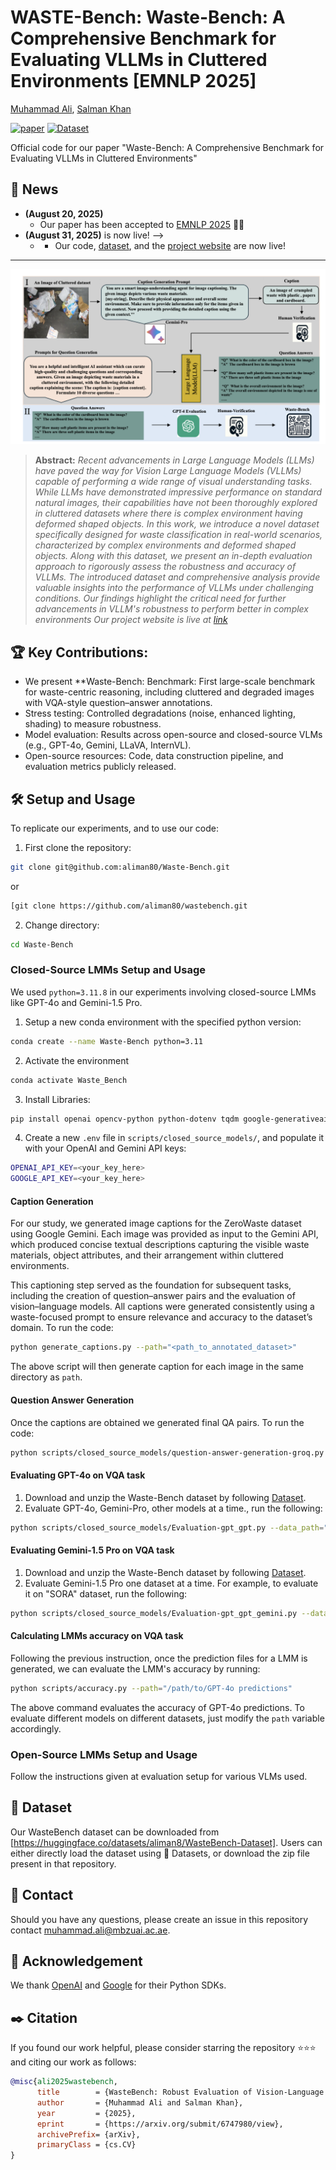 # WASTE-Bench: Waste-Bench: A Comprehensive Benchmark for Evaluating VLLMs in Cluttered Environments [EMNLP 2025]

[Muhammad Ali](https://aliman80.github.io), [Salman Khan](https://salman-h-khan.github.io/)

[![paper](https://img.shields.io/badge/arXiv-Paper-<COLOR>.svg)](https://arxiv.org/pdf/2509.00176) [![Dataset](https://img.shields.io/badge/Dataset-Download-orange?logo=database)](https://huggingface.co/datasets/aliman8/WasteBench-Dataset) 
<!-- 
[![Website](https://img.shields.io/badge/Website-Visit-green?logo=web)](https://hananshafi.github.io/vane-benchmark/) 
[![Video](https://img.shields.io/badge/Presentation-Video-red?logo=youtube)](https://youtu.be/fqjQWx6f2SM) 
-->




Official code for our paper "Waste-Bench: A Comprehensive Benchmark for Evaluating VLLMs in Cluttered Environments"

## :rocket: News
* **(August 20, 2025)**
  * Our paper has been accepted to [EMNLP 2025]([https://2025.naacl.org/](https://openreview.net/group?id=EMNLP/2025/Conference/Authors&referrer=%5BHomepage%5D(%2F))) 🥳🎊
* **(August 31, 2025)**
  <!-- * Our code, [![Dataset](https://img.shields.io/badge/Dataset-Download-orange?logo=database)],<!--  and the [project website](https://hananshafi.github.io/vane-benchmark/) -->is now live! -->
  * * Our code, [dataset](https://huggingface.co/datasets/aliman8/WasteBench-Dataset), and the [project website](https://aliman80.github.io/) are now live!

<hr>


![method-diagram](https://github.com/aliman80/wastebench/blob/main/Image_Project.png?raw=true)

> **Abstract:** *Recent advancements in Large Language Models (LLMs) have paved the way for Vision Large Language Models (VLLMs) capable of performing a wide range of visual understanding tasks. While LLMs have demonstrated impressive performance on standard natural images, their capabilities have not been thoroughly explored in cluttered datasets where there is complex environment having deformed shaped objects. In this work, we introduce a novel dataset specifically designed for waste classification in real-world scenarios, characterized by complex environments and deformed shaped objects. Along with this dataset, we present an in-depth evaluation approach to rigorously assess the robustness and accuracy of VLLMs.
The introduced dataset and comprehensive analysis provide valuable insights into the performance of VLLMs under challenging conditions. Our findings highlight the critical need for further advancements in VLLM's robustness to perform better in complex environments Our project website is live at [link](https://hananshafi.github.io/vane-benchmark/)*
>

## :trophy: Key Contributions:

- We present **Waste-Bench: Benchmark: First large-scale benchmark for waste-centric reasoning, including cluttered and degraded images with VQA-style question–answer annotations.
- Stress testing: Controlled degradations (noise, enhanced lighting, shading) to measure robustness.
- Model evaluation: Results across open-source and closed-source VLMs (e.g., GPT-4o, Gemini, LLaVA, InternVL).
- Open-source resources: Code, data construction pipeline, and evaluation metrics publicly released.

## :hammer_and_wrench: Setup and Usage
To replicate our experiments, and to use our code:
1. First clone the repository:
```bash
git clone git@github.com:aliman80/Waste-Bench.git
```
or
```bash
[git clone https://github.com/aliman80/wastebench.git
```
2. Change directory:
```bash
cd Waste-Bench
```

### Closed-Source LMMs Setup and Usage
We used `python=3.11.8` in our experiments involving closed-source LMMs like GPT-4o and Gemini-1.5 Pro. 
1. Setup a new conda environment with the specified python version:
```bash
conda create --name Waste-Bench python=3.11
```
2. Activate the environment
```bash
conda activate Waste_Bench
```
3. Install Libraries:
```bash
pip install openai opencv-python python-dotenv tqdm google-generativeai pillow
```
4. Create a new `.env` file in `scripts/closed_source_models/`, and populate it with your OpenAI and Gemini API keys:
```bash
OPENAI_API_KEY=<your_key_here>
GOOGLE_API_KEY=<your_key_here>
```

#### Caption Generation 
For our study, we generated image captions for the ZeroWaste dataset using Google Gemini. Each image was provided as input to the Gemini API, which produced concise textual descriptions capturing the visible waste materials, object attributes, and their arrangement within cluttered environments.

This captioning step served as the foundation for subsequent tasks, including the creation of question–answer pairs and the evaluation of vision–language models. All captions were generated consistently using a waste-focused prompt to ensure relevance and accuracy to the dataset’s domain.
To run the code:
```bash
python generate_captions.py --path="<path_to_annotated_dataset>"
```
The above script will then generate caption for each image in the same directory as `path`.

#### Question Answer Generation 
Once the captions are obtained we generated final QA pairs. 
To run the code:
```bash
python scripts/closed_source_models/question-answer-generation-groq.py --path="<path_to_annotated_dataset_and_captions>"
```

#### Evaluating GPT-4o on VQA task
1. Download and unzip the Waste-Bench dataset by following [Dataset](#floppy_disk-dataset).
2. Evaluate GPT-4o, Gemini-Pro, other models  at a time., run the following:
```bash
python scripts/closed_source_models/Evaluation-gpt_gpt.py --data_path="/path/to/WasteData"
```

#### Evaluating Gemini-1.5 Pro on VQA task
1. Download and unzip the Waste-Bench dataset by following [Dataset](#floppy_disk-dataset).
2. Evaluate Gemini-1.5 Pro one dataset at a time. For example, to evaluate it on "SORA" dataset, run the following:
```bash
python scripts/closed_source_models/Evaluation-gpt_gpt_gemini.py --data_path="/path/to/WasteDataset" 
```

#### Calculating LMMs accuracy on VQA task
Following the previous instruction, once the prediction files for a LMM is generated, we can evaluate the LMM's accuracy by running:
```bash
python scripts/accuracy.py --path="/path/to/GPT-4o predictions"
```
The above command evaluates the accuracy of GPT-4o predictions. To evaluate different models on different datasets, just modify the `path` variable accordingly.

### Open-Source LMMs Setup and Usage
Follow the instructions given at evaluation setup for various VLMs used.

## :floppy_disk: Dataset
Our WasteBench dataset can be downloaded from [https://huggingface.co/datasets/aliman8/WasteBench-Dataset]. Users can either directly load the dataset using 🤗 Datasets, or download the zip file present in that repository.

## :email: Contact
Should you have any questions, please create an issue in this repository contact muhammad.ali@mbzuai.ac.ae.

## :pray: Acknowledgement
We thank [OpenAI](https://github.com/openai/openai-python) and [Google](https://github.com/google-gemini/generative-ai-python) for their Python SDKs. 

## :black_nib: Citation
If you found our work helpful, please consider starring the repository ⭐⭐⭐ and citing our work as follows:
```bibtex
@misc{ali2025wastebench,
      title        = {WasteBench: Robust Evaluation of Vision-Language Models on Waste Object Segmentation},
      author       = {Muhammad Ali and Salman Khan},
      year         = {2025},
      eprint       = {https://arxiv.org/submit/6747980/view},        
      archivePrefix= {arXiv},
      primaryClass = {cs.CV}
}

```
